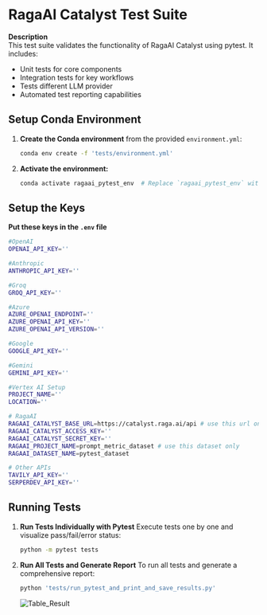 # RagaAI Catalyst Test Suite

**Description**  
This test suite validates the functionality of RagaAI Catalyst using pytest. It includes:
- Unit tests for core components
- Integration tests for key workflows
- Tests different LLM provider
- Automated test reporting capabilities

## Setup Conda Environment

1. **Create the Conda environment** from the provided `environment.yml`:
   ```bash
   conda env create -f 'tests/environment.yml'

2. **Activate the environment:**
   ```bash
   conda activate ragaai_pytest_env  # Replace `ragaai_pytest_env` with the environment name from the YAML file

## Setup the Keys 
**Put these keys in the `.env` file**
```bash
#OpenAI
OPENAI_API_KEY=''

#Anthropic
ANTHROPIC_API_KEY=''

#Groq
GROQ_API_KEY=''

#Azure
AZURE_OPENAI_ENDPOINT=''
AZURE_OPENAI_API_KEY=''
AZURE_OPENAI_API_VERSION=''

#Google
GOOGLE_API_KEY=''

#Gemini
GEMINI_API_KEY=''

#Vertex AI Setup
PROJECT_NAME=''
LOCATION=''

# RagaAI
RAGAAI_CATALYST_BASE_URL=https://catalyst.raga.ai/api # use this url only
RAGAAI_CATALYST_ACCESS_KEY=''
RAGAAI_CATALYST_SECRET_KEY=''
RAGAAI_PROJECT_NAME=prompt_metric_dataset # use this dataset only
RAGAAI_DATASET_NAME=pytest_dataset

# Other APIs
TAVILY_API_KEY=''
SERPERDEV_API_KEY=''
```


## Running Tests

1. **Run Tests Individually with Pytest**
    Execute tests one by one and visualize pass/fail/error status:
    ```bash
    python -m pytest tests

2. **Run All Tests and Generate Report**
    To run all tests and generate a comprehensive report:
    ```bash
    python 'tests/run_pytest_and_print_and_save_results.py'
    ```

    ![Table_Result](table_result.png)










